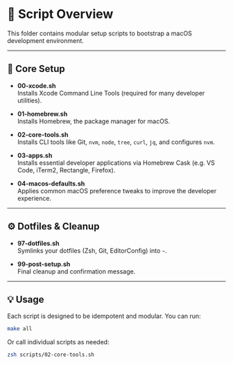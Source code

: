 # 📜 Script Overview

This folder contains modular setup scripts to bootstrap a macOS development environment.

---

## 🧱 Core Setup

- **00-xcode.sh**  
  Installs Xcode Command Line Tools (required for many developer utilities).

- **01-homebrew.sh**  
  Installs Homebrew, the package manager for macOS.

- **02-core-tools.sh**  
  Installs CLI tools like Git, `nvm`, `node`, `tree`, `curl`, `jq`, and configures `nvm`.

- **03-apps.sh**  
  Installs essential developer applications via Homebrew Cask (e.g. VS Code, iTerm2, Rectangle, Firefox).

- **04-macos-defaults.sh**  
  Applies common macOS preference tweaks to improve the developer experience.

---

## ⚙️ Dotfiles & Cleanup

- **97-dotfiles.sh**  
  Symlinks your dotfiles (Zsh, Git, EditorConfig) into `~`.

- **99-post-setup.sh**  
  Final cleanup and confirmation message.

---

## 💡 Usage

Each script is designed to be idempotent and modular. You can run:

```bash
make all
```

Or call individual scripts as needed:

```bash
zsh scripts/02-core-tools.sh
```
